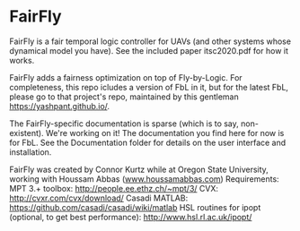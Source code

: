 # FairFly

FairFly is a fair temporal logic controller for UAVs (and other systems whose dynamical model you have). See the included paper itsc2020.pdf for how it works.

FairFly adds a fairness optimization on top of Fly-by-Logic. For completeness, this repo icludes a version of FbL in it, but for the latest FbL, please go to that project's repo, maintained by this gentleman https://yashpant.github.io/.

The FairFly-specific documentation is sparse (which is to say, non-existent). We're working on it!
The documentation you find here for now is for FbL. See the Documentation folder for details on the user interface and installation. 

FairFly was created by Connor Kurtz while at Oregon State University, working with Houssam Abbas (www.houssamabbas.com)
Requirements:
MPT 3.+ toolbox: http://people.ee.ethz.ch/~mpt/3/
CVX: http://cvxr.com/cvx/download/
Casadi MATLAB: https://github.com/casadi/casadi/wiki/matlab
HSL routines for ipopt (optional, to get best performance):  http://www.hsl.rl.ac.uk/ipopt/


